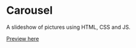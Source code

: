 # Carousel
A slideshow of pictures using HTML, CSS and JS. 

[Preview here](https://minicarousel.netlify.app)